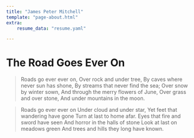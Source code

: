 ```yaml
---
title: "James Peter Mitchell"
template: "page-about.html"
extra:
    resume_data: "resume.yaml"

---
```


# The Road Goes Ever On

> Roads go ever ever on,
Over rock and under tree,
By caves where never sun has shone,
By streams that never find the sea;
Over snow by winter sown,
And through the merry flowers of June,
Over grass and over stone,
And under mountains in the moon.

> Roads go ever ever on
Under cloud and under star,
Yet feet that wandering have gone
Turn at last to home afar.
Eyes that fire and sword have seen
And horror in the halls of stone
Look at last on meadows green
And trees and hills they long have known.